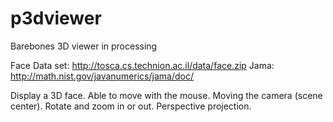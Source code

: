 # p3dviewer
Barebones 3D viewer in processing

Face Data set: http://tosca.cs.technion.ac.il/data/face.zip
Jama: http://math.nist.gov/javanumerics/jama/doc/

Display a 3D face. Able to move with the mouse. Moving the camera (scene center). Rotate and zoom in or out. Perspective projection. 
